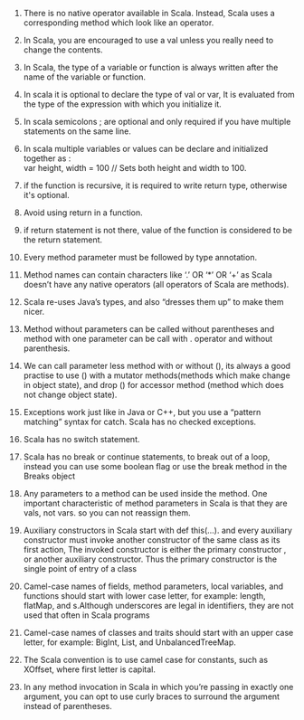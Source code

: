 1. There is no native operator available in Scala. Instead, Scala uses a corresponding method which look like an operator.

2. In Scala, you are encouraged to use a val unless you really need to change the contents.

3. In Scala, the type of a variable or function is always written after the  
    name of the variable or function.

4. In scala it is optional to declare the type of val or var, It is evaluated from  
    the type of the expression with which you initialize it.

5. In scala semicolons ; are optional and only required if you have multiple statements on the same line.

6. In scala multiple variables or values can be declare and initialized together as :  
    var height, width = 100 // Sets both height and width to 100.

7. if the function is recursive, it is required to write return type, otherwise it's optional.

8. Avoid using return in a function.

9. if return statement is not there, value of the function is considered to be the return statement.

10. Every method parameter must be followed by type annotation.

11. Method names can contain characters like ‘.’ OR ‘\*’ OR ‘+’ as Scala doesn’t have any native operators \(all operators of Scala are methods\).

12. Scala re-uses Java’s types, and also “dresses them up” to make them nicer.

13. Method without parameters can be called without parentheses and method with one parameter can be call with . operator and without parenthesis.

14. We can call parameter less method with or without \(\), its always a good practise to use \(\) with a mutator methods\(methods which make change in object state\), and drop \(\) for accessor method \(method which does not change object state\).

15. Exceptions work just like in Java or C++, but you use a “pattern matching” syntax for catch. Scala has no checked exceptions.

16. Scala has no switch statement.

17. Scala has no break or continue statements, to break out of a loop, instead you can use some boolean flag  or use the break method in the Breaks object
18. Any parameters to a method can be used inside the method. One important
     characteristic of method parameters in Scala is that they are vals,
     not vars. so you can not reassign them. 
19. Auxiliary constructors in Scala start with def this\(...\). and every auxiliary constructor must invoke another constructor of
    the same class as its first action, The invoked constructor is either the primary constructor , or another auxiliary constructor. Thus the primary constructor is the single point of entry of a class
20. Camel-case names of fields, method parameters, local variables, and
     functions should start with lower case letter, for example: length, flatMap,
     and s.Although underscores are legal in identifiers, they
     are not used that often in Scala programs
21. Camel-case names of classes and traits should start with an upper case 
     letter, for example: BigInt, List, and UnbalancedTreeMap.
22. The Scala convention is to use camel case for constants, such as XOffset, where first letter is capital. 
23. In any method invocation in Scala in which you’re     passing in exactly one argument, you can opt to use curly braces to surround  the argument instead of parentheses.



